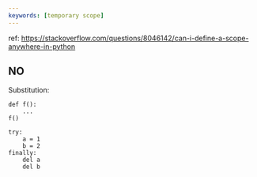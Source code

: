 ```yaml
---
keywords: [temporary scope]
---
```


ref: https://stackoverflow.com/questions/8046142/can-i-define-a-scope-anywhere-in-python

## NO

Substitution:

```
def f():
    ...
f()
```

```
try:
    a = 1
    b = 2
finally:
    del a
    del b
```

